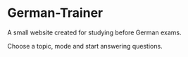 # German-Trainer
A small website created for studying before German exams.

Choose a topic, mode and start answering questions.
